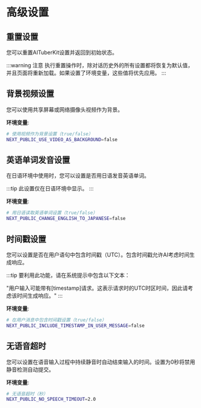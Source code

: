 # 高级设置

## 重置设置

您可以重置AITuberKit设置并返回到初始状态。

:::warning 注意
执行重置操作时，除对话历史外的所有设置都将恢复为默认值，并且页面将重新加载。如果设置了环境变量，这些值将优先应用。
:::

## 背景视频设置

您可以使用共享屏幕或网络摄像头视频作为背景。

**环境变量**:

```bash
# 使用视频作为背景设置（true/false）
NEXT_PUBLIC_USE_VIDEO_AS_BACKGROUND=false
```

## 英语单词发音设置

在日语环境中使用时，您可以设置是否用日语发音英语单词。

:::tip
此设置仅在日语环境中显示。
:::

**环境变量**:

```bash
# 用日语读取英语单词设置（true/false）
NEXT_PUBLIC_CHANGE_ENGLISH_TO_JAPANESE=false
```

## 时间戳设置

您可以设置是否在用户语句中包含时间戳（UTC）。包含时间戳允许AI考虑时间生成响应。

:::tip
要利用此功能，请在系统提示中包含以下文本：

"用户输入可能带有[timestamp]请求。这表示请求时的UTC时区时间，因此请考虑该时间生成响应。"
:::

**环境变量**:

```bash
# 在用户消息中包含时间戳设置（true/false）
NEXT_PUBLIC_INCLUDE_TIMESTAMP_IN_USER_MESSAGE=false
```

## 无语音超时

您可以设置在语音输入过程中持续静音时自动结束输入的时间。设置为0秒将禁用静音检测自动提交。

**环境变量**:

```bash
# 无语音超时（秒）
NEXT_PUBLIC_NO_SPEECH_TIMEOUT=2.0
```
